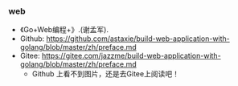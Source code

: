 ### web

- 《Go+Web编程+》.(谢孟军).
- Github: <https://github.com/astaxie/build-web-application-with-golang/blob/master/zh/preface.md>
- Gitee: <https://gitee.com/jazzme/build-web-application-with-golang/blob/master/zh/preface.md>
    - Github 上看不到图片，还是去Gitee上阅读吧！


